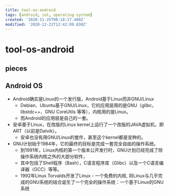 ```yaml
---
title: tool-os-android
tags: [android, iot, operating-system]
created: '2020-11-25T08:18:17.409Z'
modified: '2020-12-22T12:42:09.830Z'
---
```


# tool-os-android

## pieces

## Android OS

- Android确实是Linux的一个发行版，Android基于Linux而非GNU/Linux
  - Debian、Ubuntu基于GNU/Linux，它的应用层用的是GNU（glibc，libstdc++、GNU CoreUtils 等等），内核用的是Linux。
  - 而Android的应用层是自己的一套。
- 安卓基于Linux，在改版的Linux kernel上运行了一个改版的JAVA虚拟机，即ART（以前是Dalvik）。
  - 安卓也没有用GNU/Linux的套件，甚至这个kernel都是变种的。
- GNU计划始于1984年，它的最终的目标是完成一套完全自由的操作系统。
  - 到1991年，Linux内核的第一个版本公开发行时，GNU计划已经完成了除操作系统内核之外的大部分软件，
  - 其中包括了Shell程序（Bash），C语言程序库（Glibc）以及一个C语言编译器（GCC）等等。
  - 1992年Linus Torvalds开发了Linux - 一个免费的内核, 将Linux与几乎完成的GNU系统的结合诞生了一个完全的操作系统：一个基于Linux的GNU系统
